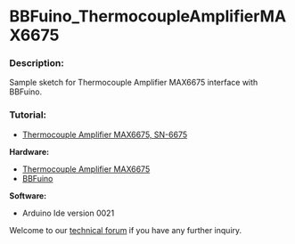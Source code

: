 # BBFuino_ThermocoupleAmplifierMAX6675
<h3>Description:</h3>
Sample sketch for Thermocouple Amplifier MAX6675 interface with BBFuino. 
<h3>Tutorial:</h3>
<ul><li><a href="http://tutorial.cytron.com.my/2012/09/18/getting-started-with-sn-6675/" target="_blank">Thermocouple Amplifier MAX6675, SN-6675</a></li></ul>
<b>Hardware:</b>
<ul><li><a href="http://www.cytron.com.my/p-sn-6675" target="_blank">Thermocouple Amplifier MAX6675</a></li>
<li><a href="http://www.cytron.com.my/p-bbfuino" target="_blank">BBFuino</a></li>
</ul>

<b>Software:</b>
<ul><li> Arduino Ide version 0021</li></ul>

Welcome to our <a href="http://forum.cytron.com.my" target="_blank">technical forum</a> if you have any further inquiry.
